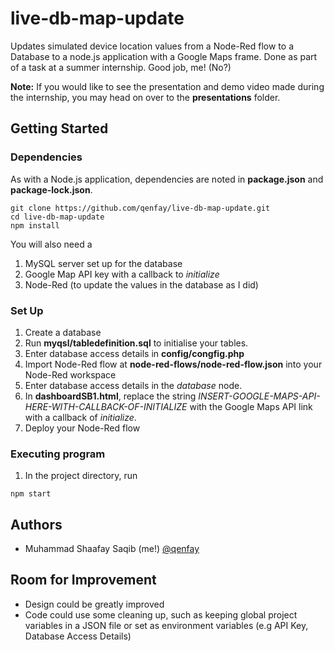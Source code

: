# live-db-map-update
Updates simulated device location values from a Node-Red flow to a Database to a node.js application with a Google Maps frame. Done as part of a task at a summer internship. Good job, me! (No?)

**Note:** If you would like to see the presentation and demo video made during the internship, you may head on over to the **presentations** folder. 

## Getting Started

### Dependencies

As with a Node.js application, dependencies are noted in **package.json** and **package-lock.json**.

```
git clone https://github.com/qenfay/live-db-map-update.git
cd live-db-map-update
npm install
```

You will also need a 
1. MySQL server set up for the database
2. Google Map API key with a callback to _initialize_
3. Node-Red (to update the values in the database as I did)

### Set Up

1. Create a database
2. Run **myqsl/tabledefinition.sql** to initialise your tables.
3. Enter database access details in **config/congfig.php**
4. Import Node-Red flow at **node-red-flows/node-red-flow.json** into your Node-Red workspace
5. Enter database access details in the _database_ node. 
6. In **dashboardSB1.html**, replace the string _INSERT-GOOGLE-MAPS-API-HERE-WITH-CALLBACK-OF-INITIALIZE_ with the Google Maps API link with a callback of _initialize_.
7. Deploy your Node-Red flow

### Executing program

1. In the project directory, run
```
npm start 
```

## Authors

- Muhammad Shaafay Saqib (me!) [@qenfay](https://github.com/qenfay/)

## Room for Improvement
- Design could be greatly improved
- Code could use some cleaning up, such as keeping global project variables in a JSON file or set as environment variables (e.g API Key, Database Access Details)
